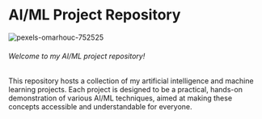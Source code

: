 # AI/ML Project Repository

![pexels-omarhouc-752525](https://github.com/VP235/VP235/assets/74403473/6c5911a3-2d27-43bb-bad1-b54acc58d6c2)

###### Welcome to my AI/ML project repository! 

This repository hosts a collection of my artificial intelligence and machine learning projects. Each project is designed to be a practical, hands-on demonstration of various AI/ML techniques, aimed at making these concepts accessible and understandable for everyone.
